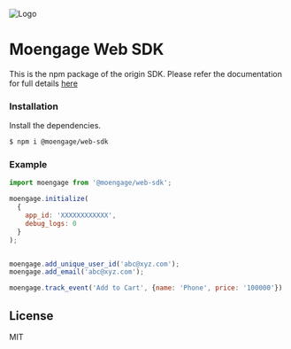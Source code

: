![Logo](https://cdn-clalk.nitrocdn.com/KqmKVeLhgFAzHWrUbBzmAbRgoFMrOqoq/assets/images/optimized/rev-0132753/wp-content/uploads/2022/06/moengage-logo-dark-2.svg)

# Moengage Web SDK

This is the npm package of the origin SDK. Please refer the documentation for full details [here](https://developers.moengage.com/hc/en-us/categories/360006308092-Web-SDK)

### Installation

Install the dependencies.

```sh
$ npm i @moengage/web-sdk
```


### Example
```js
import moengage from '@moengage/web-sdk';

moengage.initialize(
  {
    app_id: 'XXXXXXXXXXXX',
    debug_logs: 0
  }
);


moengage.add_unique_user_id('abc@xyz.com');
moengage.add_email('abc@xyz.com');

moengage.track_event('Add to Cart', {name: 'Phone', price: '100000'})

```



License
----

MIT







